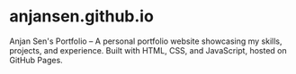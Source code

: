 # anjansen.github.io
Anjan Sen's Portfolio – A personal portfolio website showcasing my skills, projects, and experience. Built with HTML, CSS, and JavaScript, hosted on GitHub Pages.
